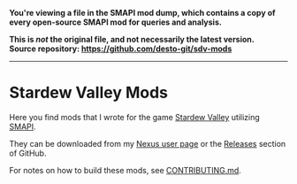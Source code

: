**You're viewing a file in the SMAPI mod dump, which contains a copy of every open-source SMAPI mod
for queries and analysis.**

**This is _not_ the original file, and not necessarily the latest version.**  
**Source repository: https://github.com/desto-git/sdv-mods**

----

# Stardew Valley Mods

Here you find mods that I wrote for the game [Stardew Valley](https://www.stardewvalley.net/) utilizing [SMAPI](https://smapi.io/).

They can be downloaded from my [Nexus user page](https://www.nexusmods.com/users/56376082?tab=user+files)
or the [Releases](https://github.com/desto-git/sdv-mods/releases) section of GitHub.

For notes on how to build these mods, see
[CONTRIBUTING.md](CONTRIBUTING.md).